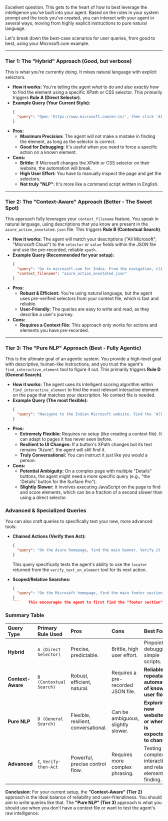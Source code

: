 Excellent question. This gets to the heart of how to best leverage the intelligence you've built into your agent. Based on the rules in your system prompt and the tools you've created, you can interact with your agent in several ways, moving from highly explicit instructions to pure natural language.

Let's break down the best-case scenarios for user queries, from good to best, using your Microsoft.com example.

---

### Tier 1: The "Hybrid" Approach (Good, but verbose)

This is what you're currently doing. It mixes natural language with explicit selectors.

*   **How it works:** You're telling the agent *what* to do and also *exactly how* to find the element using a specific XPath or CSS selector. This primarily triggers **Rule A (Direct Selector)**.
*   **Example Query (Your Current Style):**
    ```json
    {
      "query": "Open 'https://www.microsoft.com/en-in/', then click 'All Microsoft' xpath is '//*[@id='uhf-c-nav']/ul/li/div/button'. ... type 'newuser101' into input css selector is '#i0116'. then close browser"
    }
    ```
*   **Pros:**
    *   **Maximum Precision:** The agent will not make a mistake in finding the element, as long as the selector is correct.
    *   **Good for Debugging:** It's useful when you need to force a specific action on a known element.
*   **Cons:**
    *   **Brittle:** If Microsoft changes the XPath or CSS selector on their website, the automation will break.
    *   **High User Effort:** You have to manually inspect the page and get the selectors.
    *   **Not truly "NLP":** It's more like a command script written in English.

---

### Tier 2: The "Context-Aware" Approach (Better - The Sweet Spot)

This approach fully leverages your `context_filename` feature. You speak in natural language, using descriptions that you know are present in the `azure_action_annotated.json` file. This triggers **Rule B (Contextual Search)**.

*   **How it works:** The agent will match your descriptions ("All Microsoft", "Microsoft Cloud") to the `selector` or `value` fields within the JSON file and use the pre-recorded, reliable `xpath`.
*   **Example Query (Recommended for your setup):**
    ```json
    {
      "query": "Go to microsoft.com for India. From the navigation, click the 'All Microsoft' button. In the menu that appears, click 'Microsoft Cloud', then 'Products', then 'Azure'. On the next page, click 'Sign in'. Finally, type 'newuser101' into the email address field and close the browser.",
      "context_filename": "azure_action_annotated.json"
    }
    ```
*   **Pros:**
    *   **Robust & Efficient:** You're using natural language, but the agent uses pre-verified selectors from your context file, which is fast and reliable.
    *   **User-Friendly:** The queries are easy to write and read, as they describe a user's journey.
*   **Cons:**
    *   **Requires a Context File:** This approach only works for actions and elements you have pre-recorded.

---

### Tier 3: The "Pure NLP" Approach (Best - Fully Agentic)

This is the ultimate goal of an agentic system. You provide a high-level goal with descriptive, human-like instructions, and you trust the agent's `find_interactive_element` tool to figure it out. This primarily triggers **Rule D (General Search)**.

*   **How it works:** The agent uses its intelligent scoring algorithm within `find_interactive_element` to find the most relevant interactive element on the page that matches your description. No context file is needed.
*   **Example Query (The most flexible):**
    ```json
    {
      "query": "Navigate to the Indian Microsoft website. Find the 'All Microsoft' button in the header and click it. A menu should open; from that menu, click on the 'Microsoft Cloud' link. Then click on the main 'Products' link. Next, find and click the button for 'Azure'. On the Azure page, click the sign-in button. When the login form appears, enter 'newuser101' into the username or email field. When you are done, close the browser."
    }
    ```
*   **Pros:**
    *   **Extremely Flexible:** Requires no setup (like creating a context file). It can adapt to pages it has never seen before.
    *   **Resilient to UI Changes:** If a button's XPath changes but its text remains "Azure", the agent will still find it.
    *   **Truly Conversational:** You can instruct it just like you would a person.
*   **Cons:**
    *   **Potential Ambiguity:** On a complex page with multiple "Details" buttons, the agent might need a more specific query (e.g., "the 'Details' button for the Surface Pro").
    *   **Slightly Slower:** It involves executing JavaScript on the page to find and score elements, which can be a fraction of a second slower than using a direct selector.

### Advanced & Specialized Queries

You can also craft queries to specifically test your new, more advanced tools:

*   **Chained Actions (Verify then Act):**
    ```json
    {
      "query": "On the Azure homepage, find the main banner. Verify it contains the text 'Build your vision', and if it does, click that banner."
    }
    ```
    This query specifically tests the agent's ability to use the `locator` returned from the `verify_text_on_element` tool for its next action.

*   **Scoped/Relative Searches:**
    ```json
    {
      "query": "On the Microsoft homepage, find the main footer section at the bottom. Inside that footer, find and click the 'Privacy' link."
    }
    ```    This encourages the agent to first find the "footer section" and then use its XPath as the `container_xpath` for a scoped search, triggering **Rule C**.

### Summary Table

| Query Type | Primary Rule Used | Pros | Cons | Best For... |
| :--- | :--- | :--- | :--- | :--- |
| **Hybrid** | `A (Direct Selector)` | Precise, predictable. | Brittle, high user effort. | Pinpoint debugging, simple scripts. |
| **Context-Aware** | `B (Contextual Search)` | Robust, efficient, natural. | Requires a pre-recorded JSON file. | **Reliable, repeatable automation of known user flows.** |
| **Pure NLP** | `D (General Search)` | Flexible, resilient, conversational. | Can be ambiguous, slightly slower. | **Exploring new websites or when UI is expected to change.** |
| **Advanced** | `C`, `Verify-then-Act` | Powerful, precise control flow. | Requires more complex phrasing. | Testing complex interactions and relative element finding. |

**Conclusion:** For your current setup, the **"Context-Aware" (Tier 2)** approach is the ideal balance of reliability and user-friendliness. You should aim to write queries like that. The **"Pure NLP" (Tier 3)** approach is what you should use when you don't have a context file or want to test the agent's raw intelligence.